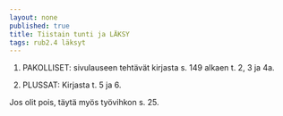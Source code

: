 ```yaml
---
layout: none
published: true
title: Tiistain tunti ja LÄKSY
tags: rub2.4 läksyt
---
```

1. PAKOLLISET: sivulauseen tehtävät kirjasta s. 149 alkaen t. 2, 3 ja 4a.

2. PLUSSAT: Kirjasta t. 5 ja 6.

Jos olit pois, täytä myös työvihkon s. 25.
